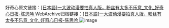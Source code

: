 好奇心原文链接：[[日本語]一大波动漫要拍真人版，粉丝有太多不乐意_文化_好奇心日报-陈思吟 ](https://www.qdaily.com/articles/11049.html)
WebArchive归档链接：[[日本語]一大波动漫要拍真人版，粉丝有太多不乐意_文化_好奇心日报-陈思吟 ](http://web.archive.org/web/20171030100131/http://www.qdaily.com:80/articles/11049.html)
![image](http://ww3.sinaimg.cn/large/007d5XDply1g3wcmh0y2tj30u02wt7wh)